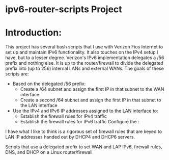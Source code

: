 
# ipv6-router-scripts Project

# Introduction:

This project has several bash scripts that I use with Verizon Fios Internet to set up and maintain IPv6 functionality. It also touches on the IPv4 setup I have, but to a lesser degree. Verizon's IPv6 implementation delegates a /56 prefix and nothing else. It is up to the router/firewall to divide the delegated prefix into (up to 256) internal LANs and external WANs. The goals of these scripts are:

- Based on the delegated /56 prefix:
	- Create a /64 subnet and assign the first IP in that subnet to the WAN interface
	- Create a second /64 subnet and assign the first IP in that subnet to the LAN interface
- Use the IPv4 and IPv6 IP addresses assigned to the LAN interface to:
	- Establish the firewall rules for IPv4 traffic
	- Establish the firewall rules for IPv6 traffic Configure the :


I have what I like to think is a rigorous set of firewall rules that are keyed to LAN IP addresses handed out by DHCP4 and DHCP6 servers.

Scripts that use a delegated prefix to set WAN and LAP IPv6, firewall rules, DNS, and DHCP on a Linux router/firewall